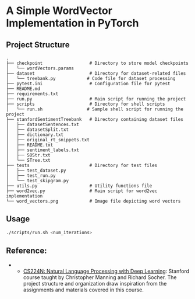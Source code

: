 # A Simple WordVector Implementation in PyTorch

## Project Structure
```
.
├── checkpoint                  # Directory to store model checkpoints
│   └── wordVectors.params     
├── dataset                     # Directory for dataset-related files
│   └── treebank.py            # Code file for dataset processing
├── pytest.ini                  # Configuration file for pytest
├── README.md                  
├── requirements.txt           
├── run.py                      # Main script for running the project
├── scripts                     # Directory for shell scripts
│   └── run.sh                 # Sample shell script for running the project
├── stanfordSentimentTreebank   # Directory containing dataset files
│   ├── datasetSentences.txt   
│   ├── datasetSplit.txt       
│   ├── dictionary.txt         
│   ├── original_rt_snippets.txt 
│   ├── README.txt            
│   ├── sentiment_labels.txt  
│   ├── SOStr.txt             
│   └── STree.txt             
├── tests                       # Directory for test files
│   ├── test_dataset.py        
│   ├── test_run.py            
│   └── test_skipgram.py       
├── utils.py                    # Utility functions file
├── word2vec.py                 # Main script for word2vec implementation
└── word_vectors.png            # Image file depicting word vectors
```

## Usage
```sh
./scripts/run.sh <num_iterations>
```

## Reference:
- - [CS224N: Natural Language Processing with Deep Learning](http://web.stanford.edu/class/cs224n/): Stanford course taught by Christopher Manning and Richard Socher. The project structure and organization draw inspiration from the assignments and materials covered in this course.
